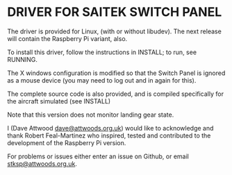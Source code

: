 DRIVER FOR SAITEK SWITCH PANEL
==============================

The driver is provided for Linux, (with or without libudev). The next release
will contain the Raspberry Pi variant, also.
   
To install this driver, follow the instructions in INSTALL; to run, see RUNNING.

The X windows configuration is modified so that the Switch Panel is ignored as
a mouse device (you may need to log out and in again for this).

The complete source code is also provided, and is compiled specifically for the aircraft
simulated (see INSTALL)

Note that this version does not monitor landing gear state.

I (Dave Attwood dave@attwoods.org.uk) would like to acknowledge and thank Robert Feal-Martinez 
who inspired, tested and contributed to the development of the Raspberry Pi version.

For problems or issues either enter an issue on Github, or email stksp@attwoods.org.uk.
